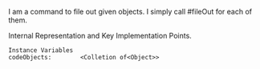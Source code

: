 I am a command to file out given objects.
I simply call #fileOut for each of them.
 
Internal Representation and Key Implementation Points.

    Instance Variables
	codeObjects:		<Colletion of<Object>>